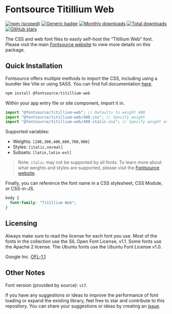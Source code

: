 # Fontsource Titillium Web

[![npm (scoped)](https://img.shields.io/npm/v/@fontsource/titillium-web?color=brightgreen)](https://www.npmjs.com/package/@fontsource/titillium-web) [![Generic badge](https://img.shields.io/badge/fontsource-passing-brightgreen)](https://github.com/fontsource/fontsource) [![Monthly downloads](https://badgen.net/npm/dm/@fontsource/titillium-web)](https://github.com/fontsource/fontsource) [![Total downloads](https://badgen.net/npm/dt/@fontsource/titillium-web)](https://github.com/fontsource/fontsource) [![GitHub stars](https://img.shields.io/github/stars/fontsource/fontsource.svg?style=social&label=Star)](https://github.com/fontsource/fontsource/stargazers)

The CSS and web font files to easily self-host the “Titillium Web” font. Please visit the main [Fontsource website](https://fontsource.org/fonts/titillium-web) to view more details on this package.

## Quick Installation

Fontsource offers multiple methods to import the CSS, including using a bundler like Vite or using SASS. You can find full documentation [here](https://fontsource.org/docs/getting-started/introduction).

```javascript
npm install @fontsource/titillium-web
```

Within your app entry file or site component, import it in.

```javascript
import "@fontsource/titillium-web"; // Defaults to weight 400
import "@fontsource/titillium-web/400.css"; // Specify weight
import "@fontsource/titillium-web/400-italic.css"; // Specify weight and style
```

Supported variables:
- Weights: `[200,300,400,600,700,900]`
- Styles: `[italic,normal]`
- Subsets: `[latin,latin-ext]`

> Note: `italic` may not be supported by all fonts. To learn more about what weights and styles are supported, please visit the [Fontsource website](https://fontsource.org/fonts/titillium-web).

Finally, you can reference the font name in a CSS stylesheet, CSS Module, or CSS-in-JS.

```css
body {
  font-family: "Titillium Web";
}
```

## Licensing
Always make sure to read the license for each font you use. Most of the fonts in the collection use the SIL Open Font License, v1.1. Some fonts use the Apache 2 license. The Ubuntu fonts use the Ubuntu Font License v1.0.

Google Inc.
[OFL-1.1](http://scripts.sil.org/OFL)

## Other Notes
Font version (provided by source): `v17`.

If you have any suggestions or ideas to improve the performance of font loading or expand the existing library, feel free to star and contribute to this repository. You can share your suggestions or ideas by creating an [issue](https://github.com/fontsource/fontsource/issues).